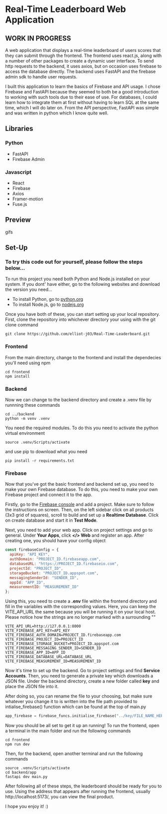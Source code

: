 # Real-Time Leaderboard Web Application
## WORK IN PROGRESS
A web application that displays a real-time leaderboard of users scores that they can submit through the frontend. The frontend uses react.js, along with a number of other packages to create a dynamic user interface.
To send http requests to the backend, it uses axios, but on occasion uses firebase to access the database directly. The backend uses FastAPI and the firebase admin sdk to handle user requests.<br>

I built this application to learn the basics of Firebase and API usage. I chose Firebase and FastAPI because they seemed to both be a good introduction to working with such tools due to their ease of use. For databases, I could learn how to integrate them at first without having to learn SQL at the same time, which I will do later on. From the API perspective, FastAPI was simple and was written in python which I know quite well.<br>
## Libraries
### Python
* FastAPI
* Firebase Admin
### Javascript
* React
* Firebase
* Axios
* Framer-motion
* Fuse.js
## Preview
gifs
## Set-Up
### To try this code out for yourself, please follow the steps below...
To run this project you need both Python and Node.js installed on your system. If you dont' have either, go to the following websites and download the version you need...
* To install Python, go to [python.org](https://www.python.org/downloads/)
* To install Node.js, go to [nodejs.org](https://nodejs.org/en/download)

Once you have both of these, you can start setting up your local repository. First, clone the repository into whichever directory your using with the git clone command
```console
git clone https://github.com/elliot-j03/Real-Time-Leaderboard.git
```
### Frontend
From the main directory, change to the frontend and install the dependecies you'll need using npm
```console
cd frontend
npm install
```
### Backend
Now we can change to the backend directory and create a .venv file by runnning these commands
```console
cd ../backend
python -m venv .venv
```
You need the required modules. To do this you need to activate the python virtual environment
```console
source .venv/Scripts/activate
```
and use pip to download what you need
```console
pip install -r requirements.txt
```
### Firebase
Now that you've got the basic frontend and backend set up, you need to make your own Firebase database. To do this, you need to make your own Firebase project and connect it to the app.<br>

Firstly, go to the [Firebase console](https://console.firebase.google.com/u/0/) and add a project. Make sure to follow the instructions on screen. Then, on the left sidebar click on all products (3x3 grid of squares), scroll to build and set up a **Realtime Database**. Click on create database and start it in **Test Mode**.<br>

Next, you need to add your web app. Click on project settings and go to general. Under **Your Apps**, click **</> Web** and register an app. After creating one, you should have your config object<br>
``` js
const firebaseConfig = {
  apiKey: "API_KEY",
  authDomain: "PROJECT_ID.firebaseapp.com",
  databaseURL: "https://PROJECT_ID.firebaseio.com",
  projectId: "PROJECT_ID",
  storageBucket: "PROJECT_ID.appspot.com",
  messagingSenderId: "SENDER_ID",
  appId: "APP_ID",
  measurementID: "MEASUREMENT_ID"
};
```
Using this, you need to create a **.env** file within the frontend directory and fill in the variables with the corresponding
values. Here, you can keep the VITE_API_URL the same because you will be running it on your local host. Please notice how
the strings are no longer marked with a surrounding ""<br>
``` dotenv
VITE_API_URL=http://127.0.0.1:8000
VITE_FIREBASE_API_KEY=API_KEY
VITE_FIREBASE_AUTH_DOMAIN=PROJECT_ID.firebaseapp.com
VITE_FIREBASE_PROJECT_ID=PROJECT_ID
VITE_FIREBASE_STORAGE_BUCKET=PROJECT_ID.appspot.com
VITE_FIREBASE_MESSAGING_SENDER_ID=SENDER_ID
VITE_FIREBASE_APP_ID=APP_ID
VITE_FIREBASE_DATABASE_URL=DATABASE_URL
VITE_FIREBASE_MEASUREMENT_ID=MEASUREMENT_ID
```
Now it's time to set up the backend. Go to project settings and find **Service Accounts**. Then, you need to generate a private key which downloads a JSON file. Under the backend directory, create a new folder called **key** and place the JSON file into it.<br>

After doing so, you can rename the file to your choosing, but make sure whatever you change it to is written into the file path provided to intialise_firebase() function which can be found at the top of main.py
``` python
app_firebase = firebase_funcs.initialise_firebase("../key/FILE_NAME_HERE.json")
```
Now you should be all set to get it up an running! To run the frontend, open a terminal in the main folder and run the following commands
```console
cd frontend
npm run dev
```
Then, for the backend, open another terminal and run the following commands
``` console
source .venv/Scripts/activate
cd backend/app
fastapi dev main.py
```
After following all of these steps, the leaderboard should be ready for you to use. Using the address that appears after running the frontend, usually http\://localhost:5173/, you can view the final product.<br>

I hope you enjoy it! :)
